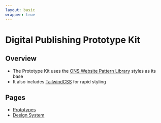 ```yaml
---
layout: basic
wrapper: true
---
```


# Digital Publishing Prototype Kit

## Overview

- The Prototype Kit uses the [ONS Website Pattern Library](http://onsdigital.github.io/ons-pattern-library-starter) styles as its base
- It also includes [TailwindCSS](https://tailwindcss.com/) for rapid styling

## Pages

- [Prototypes](prototypes)
- [Design System](design-system)

